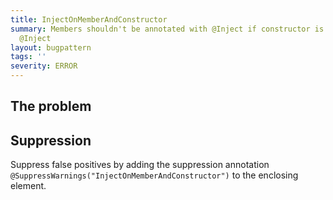 ```yaml
---
title: InjectOnMemberAndConstructor
summary: Members shouldn't be annotated with @Inject if constructor is already annotated
  @Inject
layout: bugpattern
tags: ''
severity: ERROR
---
```


<!--
*** AUTO-GENERATED, DO NOT MODIFY ***
To make changes, edit the @BugPattern annotation or the explanation in docs/bugpattern.
-->


## The problem


## Suppression
Suppress false positives by adding the suppression annotation `@SuppressWarnings("InjectOnMemberAndConstructor")` to the enclosing element.
